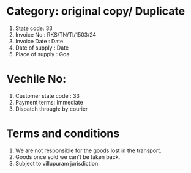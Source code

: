 # Category: original copy/ Duplicate 

1. State code: 33
2. Invoice No   : RKS/TN/TI/1503/24
3. Invoice Date : Date
4. Date of supply  : Date
5. Place of supply : Goa 

# Vechile No:
1. Customer state code : 33
2. Payment terms: Immediate
3. Dispatch through: by courier

# Terms and conditions
1. We are not responsible for the goods lost in the transport. 
2. Goods once sold we can't be taken back.
3. Subject to villupuram jurisdiction.